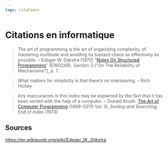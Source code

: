 ```yaml
---
tags: citations
---
```


# Citations en informatique

> The art of programming is the art of organizing complexity, of mastering multitude and avoiding its bastard chaos as effectively as possible.
> – Edsger W. Dijkstra (1970) "[Notes On Structured Programming](http://www.cs.utexas.edu/users/EWD/ewd02xx/EWD249.PDF)" (EWD249), Section 3 ("On The Reliability of Mechanisms"), p. 7.



> What matters for simplicity is that there’s no interleaving.
> – Rich Hickey



> Any inaccuracies in this index may be explained by the fact that it has been sorted with the help of a computer.
> – Donald Knuth. [The Art of Computer Programming](https://en.wikipedia.org/wiki/The_Art_of_Computer_Programming) (1968–2011) Vol. III, *Sorting and Searching*, End of index (1973)



## Sources

https://en.wikiquote.org/wiki/Edsger_W._Dijkstra

